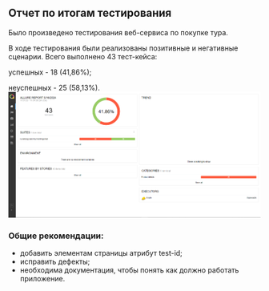 ## Отчет по итогам тестирования
Было произведено тестирования веб-сервиса по покупке тура.

В ходе тестирования были реализованы позитивные и негативные сценарии. Всего выполнено 43 тест-кейса:

успешных - 18 (41,86%);

неуспешных - 25 (58,13%).
![Allure.png](Allure.png)

### Общие рекомендации:
* добавить элементам страницы атрибут test-id;
* исправить дефекты;
* необходима документация, чтобы понять как должно работать приложение.